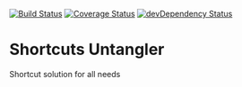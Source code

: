[![Build Status](https://circleci.com/gh/mitermayer/shortcut-untangler.svg?style=shield&circle-token=:circle-token)](https://circleci.com/gh/mitermayer/shortcut-untangler)
[![Coverage Status](https://img.shields.io/coveralls/mitermayer/shortcut-untangler.svg)](https://coveralls.io/r/mitermayer/shortcut-untangler)
[![devDependency Status](https://david-dm.org/mitermayer/shortcut-untangler/dev-status.svg)](https://david-dm.org/mitermayer/shortcut-untangler#info=devDependencies)


# Shortcuts Untangler

Shortcut solution for all needs
